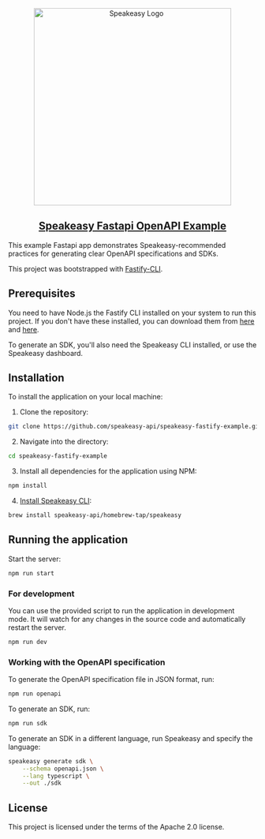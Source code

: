 <div align="center">

<a href="[Speakeasy](https://speakeasyapi.dev/)">
  <img src="https://github.com/speakeasy-api/speakeasy/assets/68016351/e959f81a-b250-4003-8c5c-a45b9463fc95" alt="Speakeasy Logo" width="400">
<h2>Speakeasy Fastapi OpenAPI Example</h2>
</a>

</div>

This example Fastapi app demonstrates Speakeasy-recommended practices for generating clear OpenAPI specifications and SDKs.

This project was bootstrapped with [Fastify-CLI](https://www.npmjs.com/package/fastify-cli).

## Prerequisites

You need to have Node.js the Fastify CLI installed on your system to run this project. If you don't have these installed, you can download them from [here](https://nodejs.org/) and [here](https://github.com/fastify/fastify-cli).

To generate an SDK, you'll also need the Speakeasy CLI installed, or use the Speakeasy dashboard.

## Installation

To install the application on your local machine:

1. Clone the repository:
```bash
git clone https://github.com/speakeasy-api/speakeasy-fastify-example.git
```

2. Navigate into the directory:
```bash
cd speakeasy-fastify-example
```

3. Install all dependencies for the application using NPM:
```bash
npm install
```

4. [Install Speakeasy CLI](https://github.com/speakeasy-api/speakeasy#installation):
```bash
brew install speakeasy-api/homebrew-tap/speakeasy
```

## Running the application

Start the server:
```bash
npm run start
```

### For development

You can use the provided script to run the application in development mode. It will watch for any changes in the source code and automatically restart the server.

```bash
npm run dev
```

### Working with the OpenAPI specification

To generate the OpenAPI specification file in JSON format, run:

```bash
npm run openapi
```

To generate an SDK, run:

```bash
npm run sdk
```

To generate an SDK in a different language, run Speakeasy and specify the language:

```bash
speakeasy generate sdk \
    --schema openapi.json \
    --lang typescript \
    --out ./sdk
```

## License

This project is licensed under the terms of the Apache 2.0 license.